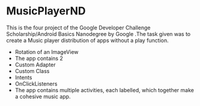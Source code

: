# MusicPlayerND

This is the four project of the Google Developer Challenge Scholarship/Android Basics Nanodegree by Google .The task given was to create a Music player distribution of apps without a play function.

* Rotation of an ImageView
* The app contains 2
* Custom Adapter
* Custom Class
* Intents
* OnClickListeners
* The app contains multiple activities, each labelled, which together make a cohesive music app.
